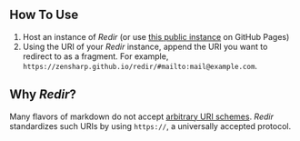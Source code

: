 ## How To Use
1. Host an instance of *Redir* (or use [this public instance](https://zensharp.github.io/redir) on GitHub Pages)
2. Using the URI of your *Redir* instance, append the URI you want to redirect to as a fragment. For example, `https://zensharp.github.io/redir/#mailto:mail@example.com`.

## Why *Redir*?
Many flavors of markdown do not accept [arbitrary URI schemes](https://en.wikipedia.org/wiki/Uniform_Resource_Identifier#Syntax). *Redir* standardizes such URIs by using `https://`, a universally accepted protocol.
